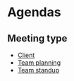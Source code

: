 # Agendas
## Meeting type
- [Client](clientAgendas.md)
- [Team planning](teamPlanningAgendas.md)
- [Team standup](teamStandupAgendas.md)
